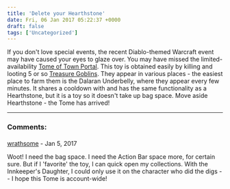 ```yaml
---
title: 'Delete your Hearthstone'
date: Fri, 06 Jan 2017 05:22:37 +0000
draft: false
tags: ['Uncategorized']
---
```


If you don't love special events, the recent Diablo-themed Warcraft event may have caused your eyes to glaze over. You may have missed the limited-availability [Tome of Town Portal](http://www.wowhead.com/item=142542/tome-of-town-portal). This toy is obtained easily by killing and looting 5 or so [Treasure Goblins](http://ru.wowhead.com/npc=116041/treasure-goblin). They appear in various places - the easiest place to farm them is the Dalaran Underbelly, where they appear every few minutes. It shares a cooldown with and has the same functionality as a Hearthstone, but it is a toy so it doesn't take up bag space. Move aside Hearthstone - the Tome has arrived!

---
### Comments:
#### 
[wrathsome](https://coffeecakesandcrits.wordpress.com/ "wrathofkublakhan@yahoo.com") - <time datetime="2017-01-06 13:03:59">Jan 5, 2017</time>

Woot! I need the bag space. I need the Action Bar space more, for certain sure. But if I 'favorite' the toy, I can quick open my collections. With the Innkeeper's Daughter, I could only use it on the character who did the digs -- I hope this Tome is account-wide!
<br>
